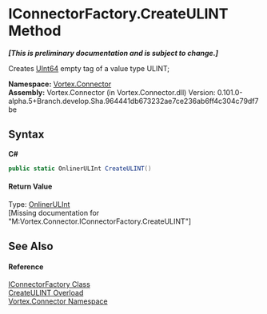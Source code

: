 # IConnectorFactory.CreateULINT Method 
 _**\[This is preliminary documentation and is subject to change.\]**_

Creates <a href="http://msdn2.microsoft.com/en-us/library/06cf7918" target="_blank">UInt64</a> empty tag of a value type ULINT;

**Namespace:**&nbsp;<a href="N_Vortex_Connector.md">Vortex.Connector</a><br />**Assembly:**&nbsp;Vortex.Connector (in Vortex.Connector.dll) Version: 0.101.0-alpha.5+Branch.develop.Sha.964441db673232ae7ce236ab6ff4c304c79df7be

## Syntax

**C#**<br />
``` C#
public static OnlinerULInt CreateULINT()
```


#### Return Value
Type: <a href="T_Vortex_Connector_ValueTypes_OnlinerULInt.md">OnlinerULInt</a><br />\[Missing <returns> documentation for "M:Vortex.Connector.IConnectorFactory.CreateULINT"\]

## See Also


#### Reference
<a href="T_Vortex_Connector_IConnectorFactory.md">IConnectorFactory Class</a><br /><a href="Overload_Vortex_Connector_IConnectorFactory_CreateULINT.md">CreateULINT Overload</a><br /><a href="N_Vortex_Connector.md">Vortex.Connector Namespace</a><br />